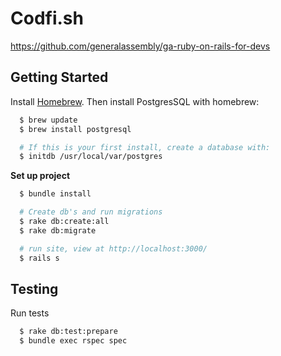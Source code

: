 # Codfi.sh

https://github.com/generalassembly/ga-ruby-on-rails-for-devs


## Getting Started

Install [Homebrew](http://brew.sh/). Then install PostgresSQL with homebrew:

```sh
  $ brew update
  $ brew install postgresql

  # If this is your first install, create a database with:
  $ initdb /usr/local/var/postgres
```

**Set up project**

```sh
  $ bundle install

  # Create db's and run migrations
  $ rake db:create:all
  $ rake db:migrate

  # run site, view at http://localhost:3000/
  $ rails s
```

## Testing

Run tests

```sh
  $ rake db:test:prepare
  $ bundle exec rspec spec
```

